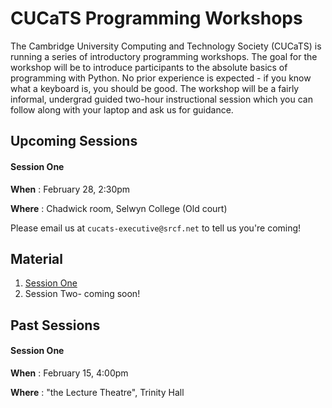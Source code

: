 # CUCaTS Programming Workshops

The Cambridge University Computing and Technology Society (CUCaTS) is running a series of introductory programming workshops. The goal for the workshop will be to introduce participants to the absolute basics of programming with Python. No prior experience is expected - if you know what a keyboard is, you should be good. The workshop will be a fairly informal, undergrad guided two-hour instructional session which you can follow along with your laptop and ask us for guidance.

## Upcoming Sessions

#### Session One

**When** : February 28, 2:30pm

**Where** : Chadwick room, Selwyn College (Old court)

Please email us at `cucats-executive@srcf.net` to tell us you're coming!

## Material

1. [Session One](session-1-info.md)
2. Session Two- coming soon!

## Past Sessions

#### Session One

**When** : February 15, 4:00pm

**Where** : "the Lecture Theatre", Trinity Hall